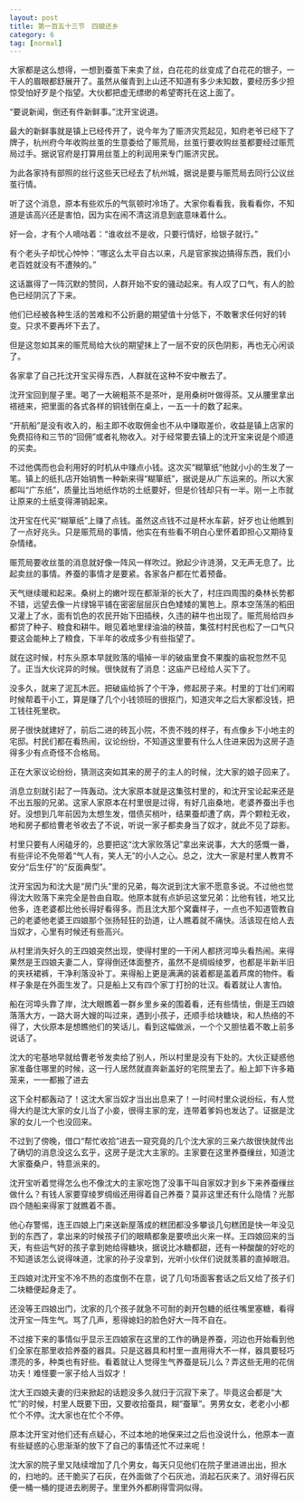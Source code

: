 ```yaml
---
layout: post
title: 第一百五十三节　四娘还乡
category: 6
tag: [normal]
---
```


大家都是这么想得，一想到蚕茧下来卖了丝，白花花的丝变成了白花花的银子，一干人的眉眼都舒展开了。虽然从催青到上山还不知道有多少未知数，要经历多少担惊受怕好歹是个指望。大伙都把虚无缥缈的希望寄托在这上面了。

“要说新闻，倒还有件新鲜事。”沈开宝说道。

最大的新鲜事就是镇上已经传开了，说今年为了赈济灾荒起见，知府老爷已经下了牌子，杭州府今年收购丝茧的生意委给了赈荒局，丝茧行要收购丝茧都要经过赈荒局过手。据说官府是打算用丝茧上的利润用来专门赈济灾民。

为此各家持有部照的丝行这些天已经去了杭州城，据说是要与赈荒局去同行公议丝茧行情。

听了这个消息，原本有些欢乐的气氛顿时冷场了。大家你看看我，我看看你，不知道是该高兴还是害怕，因为实在闹不清这消息到底意味着什么。

好一会，才有个人嘀咕着：“谁收丝不是收，只要行情好，给银子就行。”

有个老头子却忧心忡忡：“哪这么太平自古以来，凡是官家挨边搞得东西，我们小老百姓就没有不遭殃的。”

这话赢得了一阵沉默的赞同，人群开始不安的骚动起来。有人叹了口气，有人的脸色已经阴沉了下来。

他们已经被各种生活的苦难和不公折磨的期望值十分低下，不敢奢求任何好的转变。只求不要再坏下去了。

但是这忽如其来的赈荒局给大伙的期望抹上了一层不安的灰色阴影，再也无心闲谈了。

各家拿了自己托沈开宝买得东西，人群就在这种不安中散去了。

沈开宝回到屋子里。喝了一大碗粗茶不是茶叶，是用桑树叶做得茶。又从腰里拿出褡裢来，把里面的各式各样的铜钱倒在桌上，一五一十的数了起来。

“开航船”是没有收入的，船主即不收取佣金也不从中赚取差价，收益是镇上店家的免费招待和三节的“回佣”或者礼物收入。对于经常要去镇上的沈开宝来说是个顺道的买卖。

不过他偶而也会利用好的时机从中赚点小钱。这次买“糊箪纸”他就小小的生发了一笔。镇上的纸扎店开始销售一种新来得“糊箪纸”，据说是从广东运来的。所以大家都叫“广东纸”，质量比当地纸作坊的土纸要好，但是价钱却只有一半。刚一上市就让原来的土纸变得滞销起来。

沈开宝在代买“糊箪纸”上赚了点钱。虽然这点钱不过是杯水车薪，好歹也让他瞧到了一点好兆头。只是赈荒局的事情，他实在有些看不明白心里怀着即担心又期待复杂情绪。

赈荒局要收丝茧的消息就好像一阵风一样吹过。掀起少许涟漪，又无声无息了。比起卖丝的事情。养蚕的事情才是要紧。各家各户都在忙着预备。

天气继续暖和起来。桑树上的嫩叶现在都渐渐的长大了，村庄四周围的桑林长势都不错，远望去像一片绿锦平铺在密密层层灰白色矮矮的篱笆上。原本空荡荡的稻田又灌上了水，面有饥色的农民开始下田插秧，久违的耕牛也出现了。赈荒局给四乡都贷了种子、粮食和耕牛。眼见着地里绿油油的秧苗，集弦村村民也松了一口气只要这会能种上了粮食，下半年的收成多少有些指望了。

就在这时候，村东头原本早就败落的塌掉一半的破庙里食不果腹的庙祝忽然不见了。正当大伙诧异的时候。很快就有了消息：这庙产已经给人买下了。

没多久，就来了泥瓦木匠。把破庙给拆了个干净，修起房子来。村里的丁壮们闲暇时候帮着干小工，算是赚了几个小钱领班的很抠门，知道灾年之后大家都没钱，把工钱往死里砍。

房子很快就建好了，前后二进的砖瓦小院，不贵不贱的样子，有点像乡下小地主的宅邸。村民们都在看热闹，议论纷纷，不知道这里要有什么人住进来因为这房子造得多少有点奇怪不合格局。

正在大家议论纷纷，猜测这突如其来的房子的主人的时候，沈大家的娘子回来了。

消息立刻就引起了一阵轰动。沈大家原本就是这集弦村里的，和沈开宝论起来还是不出五服的兄弟。这家人家原本在村里很是过得，有好几亩桑地，老婆养蚕出手也好。没想到几年前因为太想生发，借债买梢叶，结果蚕却遭了病，弄个颗粒无收，地和房子都给曹老爷收去了不说，听说一家子都卖身当了奴才，就此不见了踪影。

村里只要有人闲磕牙的，总要把这“沈大家败落记”拿出来说事，大大的感慨一番，有些评论不免带着“气人有，笑人无”的小人之心。总之，沈大一家是村里人教育不安分“后生仔”的“反面典型”。

沈开宝因为和沈大是“房门头”里的兄弟，每次说到沈大家不愿意多说。不过他也觉得沈大败落下来完全是咎由自取。他原本就有点妒忌这堂兄弟：比他有钱，地又比他多，连老婆都比他长得好看得多。而且沈大那个窝囊样子，一点也不知道管教自己的老婆他老婆王四娘那个张扬轻狂的劲道，让人瞧着就不痛快。活该现在给人去当奴才，心里有时候还有些高兴。

从村里消失好久的王四娘突然出现，使得村里的一干闲人都挤河埠头看热闹。来得果然是王四娘夫妻二人，穿得倒还体面整齐，虽然不是绸缎绫罗，也都是半新半旧的夹袄裙裤，干净利落没补丁。来得船上更是满满的装着都是盖着芦席的物件。看样子象是在外面生发了。只是船上又有四个家丁打扮的壮汉。看着就让人害怕。

船在河埠头靠了岸，沈大眼瞧着一群乡里乡亲的围着看，还有些情怯，倒是王四娘落落大方，一路大哥大嫂的叫过来，遇到小孩子，还顺手给块糖块，和人热络的不得了，大伙原本是想瞧他们的笑话儿，看到这幅做派，一个个又胆怯着不敢上前多说话了。

沈大的宅基地早就给曹老爷发卖给了别人，所以村里是没有下处的。大伙正疑惑他家准备住哪里的时候，这一行人居然就直奔新盖好的宅院里去了。船上卸下许多箱笼来，一一都搬了进去

这下全村都轰动了！这沈大家当奴才当出出息来了！一时间村里众说纷纭，有人觉得大约是沈大家的女儿当了小妾，很得主家的宠，连带着爹妈也发达了。证据是沈家的女儿一个也没回来。

不过到了傍晚，借口“帮忙收拾”进去一窥究竟的几个沈大家的三亲六故很快就传出了确切的消息没这么玄乎，这房子是沈大主家的。主家要在这里养蚕缫丝，知道沈大家蚕桑户，特意派来的。

沈开宝听着觉得怎么也不像沈大的主家吃饱了没事干叫自家奴才到乡下来养蚕缫丝做什么？有钱人家要穿绫罗绸缎还用得着自己养蚕？莫非这里还有什么隐情？光那四个随船来得家丁就瞧着不善。

他心存警惕，连王四娘上门来送新屋落成的糕团都没多攀谈几句糕团是快一年没见到的东西了，拿出来的时候孩子们的眼睛都象是要喷出火来一样。王四娘回来的当天，有些运气好的孩子拿到她给得糖块，据说比冰糖都甜，还有一种酸酸的好吃的不知道该怎么说得味道，沈家的孙子没拿到，光听小伙伴们说就羡慕的直掉眼泪。

王四娘对沈开宝不冷不热的态度倒不在意，说了几句场面客套话之后又给了孩子们二块糖便起身走了。

还没等王四娘出门，沈家的几个孩子就急不可耐的剥开包糖的纸往嘴里塞糖，看得沈开宝一阵生气。骂了几声，惹得媳妇的脸色好大一阵不自在。

不过接下来的事情似乎显示王四娘家在这里的工作的确是养蚕，河边也开始看到他们全家在那里收拾养蚕的器具。只是这器具和村里一直用得大不一样，器具要轻巧漂亮的多，种类也有好些。看着就让人觉得生气养蚕是玩儿么？弄这些无用的花俏功夫！难怪要一家子给人当奴才！

沈大王四娘夫妻的归来掀起的话题没多久就归于沉寂下来了。毕竟这会都是“大忙”的时候，村里人既要下田，又要收拾蚕具，糊“蚕箪”。男男女女，老老小小都忙个不停。沈大家也在忙个不停。

原本沈开宝对他们还有点疑心，不过本地的地保来过之后也没说什么，他原本一直有些疑惑的心思渐渐的放下了自己的事情还忙不过来呢！

沈大家的院子里又陆续增加了几个男女，每天只见他们在院子里进进出出，担水的，扫地的。还干脆买了石灰，在外面做了个石灰池，消起石灰来了。消好得石灰便一桶一桶的提进去刷房子。里里外外都刷得雪洞似得。
